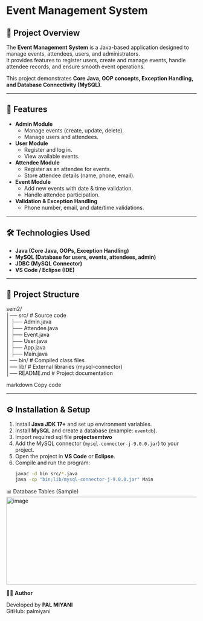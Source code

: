 # Event Management System

## 📌 Project Overview
The **Event Management System** is a Java-based application designed to manage events, attendees, users, and administrators.  
It provides features to register users, create and manage events, handle attendee records, and ensure smooth event operations.

This project demonstrates **Core Java, OOP concepts, Exception Handling, and Database Connectivity (MySQL)**.

---

## 🎯 Features
- **Admin Module**
  - Manage events (create, update, delete).
  - Manage users and attendees.
- **User Module**
  - Register and log in.
  - View available events.
- **Attendee Module**
  - Register as an attendee for events.
  - Store attendee details (name, phone, email).
- **Event Module**
  - Add new events with date & time validation.
  - Handle attendee participation.
- **Validation & Exception Handling**
  - Phone number, email, and date/time validations.

---

## 🛠️ Technologies Used
- **Java (Core Java, OOPs, Exception Handling)**
- **MySQL (Database for users, events, attendees, admin)**
- **JDBC (MySQL Connector)**
- **VS Code / Eclipse (IDE)**

---

## 📂 Project Structure
sem2/<br>
│── src/ # Source code<br>
│ ├── Admin.java<br>
│ ├── Attendee.java<br>
│ ├── Event.java<br>
│ ├── User.java<br>
│ ├── App.java<br>
│ ├── Main.java<br>
│── bin/ # Compiled class files<br>
│── lib/ # External libraries (mysql-connector)<br>
│── README.md # Project documentation<br>

markdown
Copy code

---

## ⚙️ Installation & Setup
1. Install **Java JDK 17+** and set up environment variables.
2. Install **MySQL** and create a database (example: `eventdb`).
3. Import required sql file <b>projectsemtwo</b>
4. Add the MySQL connector (`mysql-connector-j-9.0.0.jar`) to your project.
5. Open the project in **VS Code** or **Eclipse**.
6. Compile and run the program:
   ```sh
   javac -d bin src/*.java
   java -cp "bin;lib/mysql-connector-j-9.0.0.jar" Main
📊 Database Tables (Sample)
<img width="1303" height="232" alt="image" src="https://github.com/user-attachments/assets/e2c8adf6-3095-440e-bbf5-81aebfc66e6d" />

👨‍💻 <b>Author</b>

Developed by <b>PAL MIYANI</b><br>
GitHub: palmiyani
